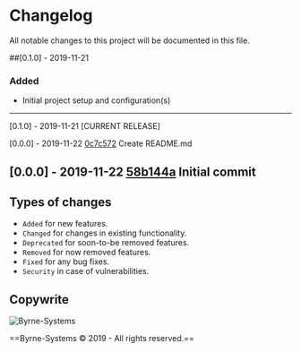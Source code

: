 # Changelog
All notable changes to this project will be documented in this file.

##[0.1.0] - 2019-11-21
### Added
- Initial project setup and configuration(s)

---
[0.1.0] - 2019-11-21 [CURRENT RELEASE]

[0.0.0] - 2019-11-22 [0c7c572](https://github.com/Justin-Byrne/Dice/commit/0c7c5723ca221c5caf1edbd2dedef85f6f5c1418) Create README.md

[0.0.0] - 2019-11-22 [58b144a](https://github.com/Justin-Byrne/Dice/commit/58b144aa46db181f5d26e6bda5c477c476fd2f81) Initial commit
---

## Types of changes
- `Added` for new features.
- `Changed` for changes in existing functionality.
- `Deprecated` for soon-to-be removed features.
- `Removed` for now removed features.
- `Fixed` for any bug fixes.
- `Security` in case of vulnerabilities.

## Copywrite

![Byrne-Systems](http://byrne-systems.com/content/static/cube_sm.png)

==Byrne-Systems © 2019 - All rights reserved.==